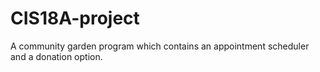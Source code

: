 # CIS18A-project
A community garden program which contains an appointment scheduler and a donation option.

